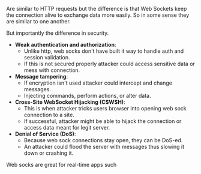 Are similar to HTTP requests but the difference is that Web Sockets keep the connection alive to exchange data more easily.
So in some sense they are similar to one another.

But importantly the difference in security.

- **Weak authentication and authorization**:
	- Unlike http, web socks don't have built it way to handle auth and session validation.
	- If this is not secured properly attacker could access sensitive data or mess with connection.
- **Message tampering**:
	- If encryption isn't used attacker could intercept and change messages.
	- Injecting commands, perform actions, or alter data.
- **Cross-Site WebSocket Hijacking (CSWSH)**:
	- This is when attacker tricks users browser into opening web sock connection to a site.
	- If successful, attacker might be able to hijack the connection or access data meant for legit server.
- **Denial of Service (DoS)**:
	- Because web sock connections stay open, they can be DoS-ed.
	- An attacker could flood the server with messages thus slowing it down or crashing it.

Web socks are great for real-time apps such 